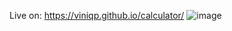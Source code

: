 Live on: https://viniqp.github.io/calculator/
![image](https://user-images.githubusercontent.com/60012562/184058964-fe1b1772-9f38-4d0a-8df4-5930236c2469.png)
